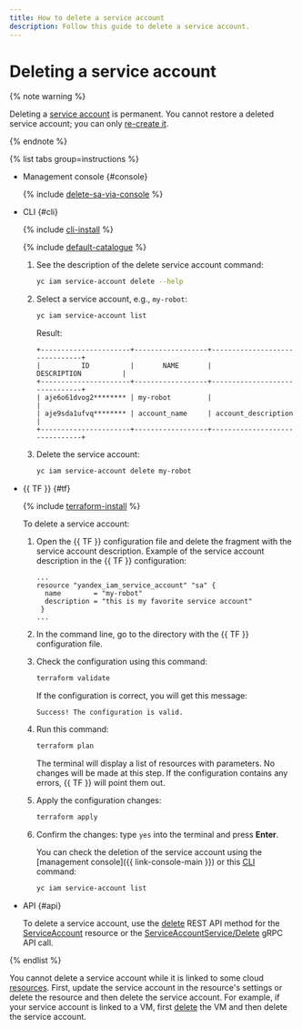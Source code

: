 ```yaml
---
title: How to delete a service account
description: Follow this guide to delete a service account.
---
```


# Deleting a service account

{% note warning %}

Deleting a [service account](../../concepts/users/service-accounts.md) is permanent. You cannot restore a deleted service account; you can only [re-create it](create.md).

{% endnote %}

{% list tabs group=instructions %}

- Management console {#console}

  {% include [delete-sa-via-console](../../../_includes/iam/delete-sa-via-console.md) %}

- CLI {#cli}

  {% include [cli-install](../../../_includes/cli-install.md) %}

  {% include [default-catalogue](../../../_includes/default-catalogue.md) %}

  1. See the description of the delete service account command:

      ```bash
      yc iam service-account delete --help
      ```

  1. Select a service account, e.g., `my-robot`:

      ```bash
      yc iam service-account list
      ```

      Result:

      ```text
      +----------------------+------------------+-------------------------------+
      |          ID          |       NAME       |          DESCRIPTION          |
      +----------------------+------------------+-------------------------------+
      | aje6o61dvog2******** | my-robot         |                               |
      | aje9sda1ufvq******** | account_name     | account_description           |
      +----------------------+------------------+-------------------------------+
      ```

  1. Delete the service account:

      ```bash
      yc iam service-account delete my-robot
      ```

- {{ TF }} {#tf}

  {% include [terraform-install](../../../_includes/terraform-install.md) %}

  To delete a service account:

  1. Open the {{ TF }} configuration file and delete the fragment with the service account description.
     Example of the service account description in the {{ TF }} configuration:

     ```hcl
     ...
     resource "yandex_iam_service_account" "sa" {
       name        = "my-robot"
       description = "this is my favorite service account"
      }
     ...
     ```

  1. In the command line, go to the directory with the {{ TF }} configuration file.
  
  1. Check the configuration using this command:
     ```bash
     terraform validate
     ```
     
     If the configuration is correct, you will get this message:
     
     ```text
     Success! The configuration is valid.
     ```

  1. Run this command:
     ```bash
     terraform plan
     ```
  
     The terminal will display a list of resources with parameters. No changes will be made at this step. If the configuration contains any errors, {{ TF }} will point them out.

  1. Apply the configuration changes:
     ```bash
     terraform apply
     ```
     
  1. Confirm the changes: type `yes` into the terminal and press **Enter**.

     You can check the deletion of the service account using the [management console]({{ link-console-main }}) or this [CLI](../../../cli/quickstart.md) command:

     ```bash
     yc iam service-account list
     ```

- API {#api}

  To delete a service account, use the [delete](../../api-ref/ServiceAccount/delete.md) REST API method for the [ServiceAccount](../../api-ref/ServiceAccount/index.md) resource or the [ServiceAccountService/Delete](../../api-ref/grpc/ServiceAccount/delete.md) gRPC API call.

{% endlist %}

You cannot delete a service account while it is linked to some cloud [resources](../../../overview/roles-and-resources.md#resources). First, update the service account in the resource's settings or delete the resource and then delete the service account. For example, if your service account is linked to a VM, first [delete](../../../compute/operations/vm-control/vm-delete.md) the VM and then delete the service account.
